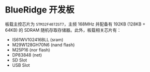 
# BlueRidge 开发板

板载主控芯片为 `STM32F407ZGT7`，主频 168MHz 并配备有 192KB (128KB + 64KB) 的 SDRAM 随机存取存储器。此外，板载相关芯片有：

* IS61WV102416BLL (sram)
* M29W128GH70N6 (nand flash)
* M25P16 (nor flash)
* DP83848 (net)
* SD Slot
* USB Slot
